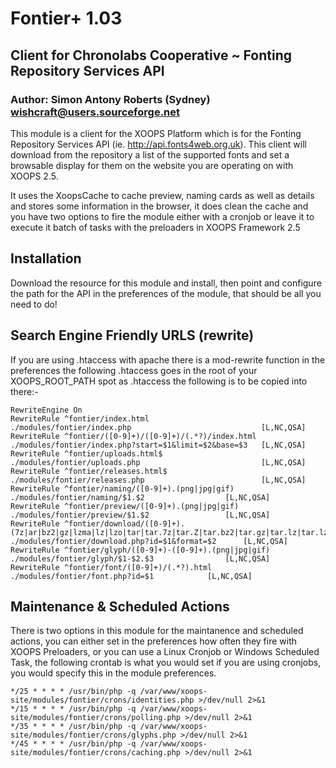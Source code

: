 # Fontier+ 1.03
## Client for Chronolabs Cooperative ~ Fonting Repository Services API
### Author: Simon Antony Roberts (Sydney) <wishcraft@users.sourceforge.net>

This module is a client for the XOOPS Platform which is for the Fonting Repository Services API (ie. http://api.fonts4web.org.uk). This client will download from the repository a list of the supported fonts and set a browsable display for them on the website you are operating on with XOOPS 2.5.

It uses the XoopsCache to cache preview, naming cards as well as details and stores some information in the browser, it does clean the cache and you have two options to fire the module either with a cronjob or leave it to execute it batch of tasks with the preloaders in XOOPS Framework 2.5

## Installation

Download the resource for this module and install, then point and configure the path for the API in the preferences of the module, that should be all you need to do!

## Search Engine Friendly URLS (rewrite)

If you are using .htaccess with apache there is a mod-rewrite function in the preferences the following .htaccess goes in the root of your XOOPS_ROOT_PATH spot as .htaccess the following is to be copied into there:-

    RewriteEngine On
    RewriteRule ^fontier/index.html                  		./modules/fontier/index.php                           	[L,NC,QSA]
    RewriteRule ^fontier/([0-9]+)/([0-9]+)/(.*?)/index.html 	./modules/fontier/index.php?start=$1&limit=$2&base=$3 	[L,NC,QSA]
    RewriteRule ^fontier/uploads.html$                      	./modules/fontier/uploads.php                          	[L,NC,QSA]
    RewriteRule ^fontier/releases.html$                     	./modules/fontier/releases.php                         	[L,NC,QSA]
    RewriteRule ^fontier/naming/([0-9]+).(png|jpg|gif)          	./modules/fontier/naming/$1.$2           		[L,NC,QSA]
    RewriteRule ^fontier/preview/([0-9]+).(png|jpg|gif)         	./modules/fontier/preview/$1.$2          		[L,NC,QSA]
    RewriteRule ^fontier/download/([0-9]+).(7z|ar|bz2|gz|lzma|lz|lzo|tar|tar.7z|tar.Z|tar.bz2|tar.gz|tar.lz|tar.lzma|tar.lzo|tar.xz|tgz|zip|rar|rar5|exe|zoo|zx)         		./modules/fontier/download.php?id=$1&format=$2 		[L,NC,QSA]
    RewriteRule ^fontier/glyph/([0-9]+)-([0-9]+).(png|jpg|gif)  	./modules/fontier/glyph/$1-$2.$3     			[L,NC,QSA]
    RewriteRule ^fontier/font/([0-9]+)/(.*?).html      		./modules/fontier/font.php?id=$1			[L,NC,QSA]

## Maintenance & Scheduled Actions

There is two options in this module for the maintanence and scheduled actions, you can either set in the preferences how often they fire with XOOPS Preloaders, or you can use a Linux Cronjob or Windows Scheduled Task, the following crontab is what you would set if you are using cronjobs, you would specify this in the module preferences.

    */25 * * * * /usr/bin/php -q /var/www/xoops-site/modules/fontier/crons/identities.php >/dev/null 2>&1
    */15 * * * * /usr/bin/php -q /var/www/xoops-site/modules/fontier/crons/polling.php >/dev/null 2>&1
    */35 * * * * /usr/bin/php -q /var/www/xoops-site/modules/fontier/crons/glyphs.php >/dev/null 2>&1
    */45 * * * * /usr/bin/php -q /var/www/xoops-site/modules/fontier/crons/caching.php >/dev/null 2>&1
